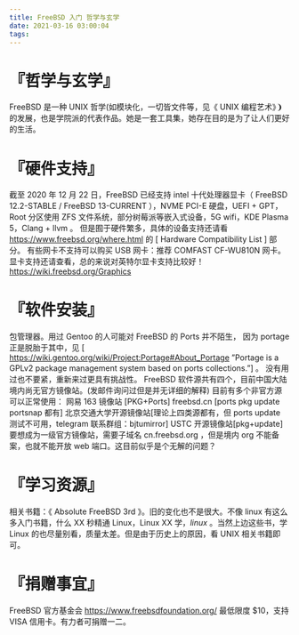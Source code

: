 ```yaml
---
title: FreeBSD 入门 哲学与玄学
date: 2021-03-16 03:00:04
tags:
---
```

# 『哲学与玄学』
FreeBSD 是一种 UNIX 哲学(如模块化，一切皆文件等，见《 UNIX 编程艺术》❩的发展，也是学院派的代表作品。她是一套工具集，她存在目的是为了让人们更好的生活。
# 『硬件支持』
截至 2020 年 12 月 22 日，FreeBSD 已经支持 intel 十代处理器显卡（ FreeBSD 12.2-STABLE / FreeBSD 13-CURRENT ），NVME PCI-E 硬盘，UEFI + GPT，Root 分区使用 ZFS 文件系统，部分树莓派等嵌入式设备，5G wifi，KDE Plasma 5，Clang + llvm 。
但是囿于硬件繁多，具体的设备支持还请看 https://www.freebsd.org/where.html 的 [ Hardware Compatibility List ] 部分。
有些网卡不支持可以购买 USB 网卡：推荐 COMFAST CF-WU810N 网卡。
显卡支持还请查看，总的来说对英特尔显卡支持比较好！
https://wiki.freebsd.org/Graphics
# 『软件安装』
包管理器。用过 Gentoo 的人可能对 FreeBSD 的 Ports 并不陌生， 因为 portage 正是脱胎于其中，见 [ https://wiki.gentoo.org/wiki/Project:Portage#About_Portage ”Portage is a GPLv2 package management system based on ports collections.”] 。
没有用过也不要紧，重新来过更具有挑战性。
FreeBSD 软件源共有四个，目前中国大陆境内尚无官方镜像站。(发邮件询问过但是并无详细的解释)
目前有多个非官方源可以正常使用：
网易 163 镜像站 [PKG+Ports]
freebsd.cn [ports pkg update portsnap 都有]
北京交通大学开源镜像站[理论上四类源都有，但 ports update 测试不可用，telegram 联系群组：bjtumirror]
USTC 开源镜像站[pkg+update]
要想成为一级官方镜像站，需要子域名 cn.freebsd.org ，但是境内 org 不能备案，也就不能开放 web 端口。这目前似乎是个无解的问题？
# 『学习资源』
相关书籍：《 Absolute FreeBSD 3rd 》。旧的变化也不是很大。不像 linux 有这么多入门书籍，什么 XX 秒精通 Linux，Linux XX 学，*linux* 。当然上边这些书，学 Linux 的也尽量别看，质量太差。但是由于历史上的原因，看 UNIX 相关书籍即可。
# 『捐赠事宜』
FreeBSD 官方基金会 https://www.freebsdfoundation.org/
最低限度 $10，支持 VISA 信用卡。有力者可捐赠一二。
